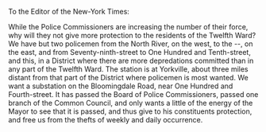 To the Editor of the New-York Times:

While the Police Commissioners are increasing the number of their force, why will they not give more protection to the residents of the Twelfth Ward? We have but two policemen from the North River, on the west, to the --, on the east, and from Seventy-ninth-street to One Hundred and Tenth-street, and this, in a District where there are more depredations committed than in any part of the Twelfth Ward. The station is at Yorkville, about three miles distant from that part of the District where policemen is most wanted. We want a substation on the Bloomingdale Road, near One Hundred and Fourth-street. It has passed the Board of Police Commissioners, passed one branch of the Common Council, and only wants a little of the energy of the Mayor to see that it is passed, and thus give to his constituents protection, and free us from the thefts of weekly and daily occurrence.
